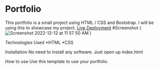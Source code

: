 # Portfolio

This portfolio is a small project using HTML / CSS and Bootstrap. I will be using this to showcase my project.
[Live Deployment](https://portfolio.dwalls7422.repl.co/)
#Screenshot (![Screenshot 2022-12-12 at 11 57 50 AM](https://user-images.githubusercontent.com/117424822/206976592-9ce83c30-9af5-4328-8e75-5ec9e9d92dbc.png)
)

Technologies Used
*HTML *CSS

Installation
No need to install any software. Just open up index.html

How to use
Use this template to use your portfolio.



